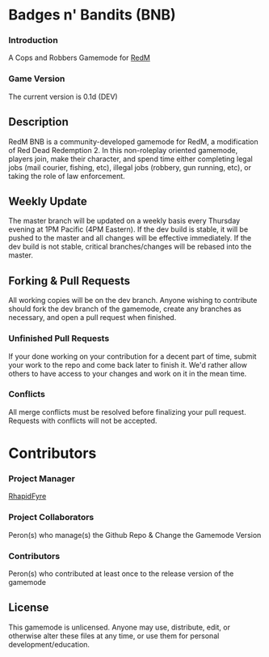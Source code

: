 # Badges n' Bandits (BNB)

### Introduction
A Cops and Robbers Gamemode for [RedM](https://redm.gg/)

### Game Version
The current version is 0.1d (DEV)

## Description
RedM BNB is a community-developed gamemode for RedM, a modification of Red Dead Redemption 2. In this non-roleplay oriented gamemode, players join, make their character, and spend time either completing legal jobs (mail courier, fishing, etc), illegal jobs (robbery, gun running, etc), or taking the role of law enforcement.

## Weekly Update
The master branch will be updated on a weekly basis every Thursday evening at 1PM Pacific (4PM Eastern).
If the dev build is stable, it will be pushed to the master and all changes will be effective immediately.
If the dev build is not stable, critical branches/changes will be rebased into the master.

## Forking & Pull Requests
All working copies will be on the dev branch. Anyone wishing to contribute should fork the dev branch of the gamemode, create any branches as necessary, and open a pull request when finished.

### Unfinished Pull Requests
If your done working on your contribution for a decent part of time, submit your work to the repo and come back later to finish it. We'd rather allow others to have access to your changes and work on it in the mean time.

### Conflicts
All merge conflicts must be resolved before finalizing your pull request.
Requests with conflicts will not be accepted.

# Contributors

### Project Manager
[RhapidFyre](https://github.com/rhapidfyre)

### Project Collaborators
Peron(s) who manage(s) the Github Repo & Change the Gamemode Version

### Contributors
Peron(s) who contributed at least once to the release version of the gamemode



## License
This gamemode is unlicensed. Anyone may use, distribute, edit, or otherwise alter these files at any time, or use them for personal development/education.
